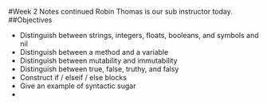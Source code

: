 #Week 2 Notes continued
Robin Thomas is our sub instructor today.
##Objectives
* Distinguish between strings, integers, floats, booleans, and symbols and nil
* Distinguish between a method and a variable
* Distinguish between mutability and immutability
* Distinguish between true, false, truthy, and falsy
* Construct if / elseif / else blocks
* Give an example of syntactic sugar
* 